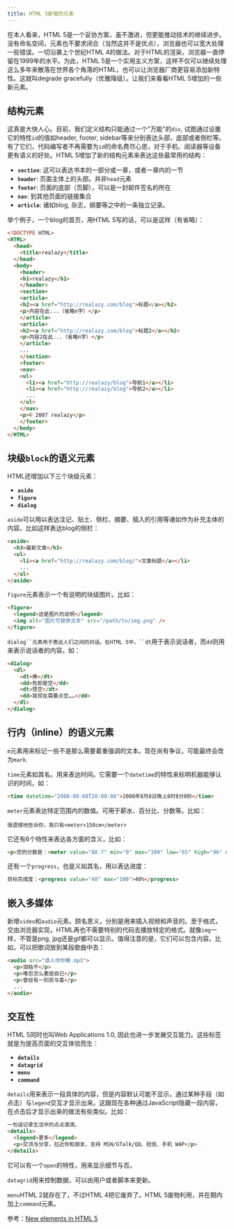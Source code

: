 ```yaml
---
title: HTML 5新增的元素
---
```

在本人看来，HTML 5是一个妥协方案，虽不激进，但更能推动技术的继续进步。没有命名空间，元素也不要求闭合（当然这并不是优点），浏览器也可以宽大处理一些错误。一切沿袭上个世纪HTML 4的做法。对于HTML的渲染，浏览器一直停留在1999年的水平。为此，HTML 5是一个实用主义方案，这样不仅可以继续处理这么多年来散落在世界各个角落的HTML，也可以让浏览器厂商更容易添加新特性。这就叫degrade gracefully（优雅降级）。让我们来看看HTML 5增加的一些新元素。

## 结构元素

这真是大快人心。目前，我们定义结构只能通过一个"万能"的`div`, 试图通过设置它的特性`id`的值如header, footer, sidebar等来分别表达头部，底部或者侧栏等。有了它们，代码编写者不再需要为`id`的命名费尽心思，对于手机、阅读器等设备更有语义的好处。HTML 5增加了新的结构元素来表达这些最常用的结构：

* **`section`**: 这可以表达书本的一部分或一章，或者一章内的一节
* **`header`**: 页面主体上的头部。并非`head`元素
* **`footer`**: 页面的底部（页脚），可以是一封邮件签名的所在
* **`nav`**: 到其他页面的链接集合
* **`article`**: 诸如blog, 杂志，纲要等之中的一条独立记录。

举个例子，一个blog的首页，用HTML 5写的话，可以是这样（有省略）：

```html
<!DOCTYPE HTML>
<HTML>
  <head>
    <title>realazy</title>
  </head>
  <body>
    <header>
    <h1>realazy</h1>
    </header>
    <section>
    <article>
    <h2><a href="http://realazy.com/blog">标题</a></h2>
    <p>内容在此...（省略n字）</p>
    </article>
    <article>
    <h2><a href="http://realazy.com/blog">标题2</a></h2>
    <p>内容2在此...（省略n字）</p>
    </article>
    ...
    </section>
    <footer>
    <nav>
    <ul>
      <li><a href="http://realazy/blog">导航1</a></li>
      <li><a href="http://realazy/blog">导航2</a></li>
      ...
    </ul>
    </nav>
    <p>© 2007 realazy</p>
    </footer>
  </body>
</HTML>
```

## 块级`block`的语义元素

HTML还增加以下三个块级元素：

* **`aside`**
* **`figure`**
* **`dialog`**

`aside`可以用以表达注记、贴士、侧栏、摘要、插入的引用等诸如作为补充主体的内容。比如这样表达blog的侧栏：

```html
<aside>
  <h3>最新文章</h3>
  <ul>
    <li><a href="http://realazy.com/blog/">文章标题</a></li>
    ...
  </ul>
</aside>
```

`figure`元素表示一个有说明的块级图片。比如：

```html
<figure>
  <legend>这是图片的说明</legend>
  <img alt="图片可替换文本" src="/path/to/img.png" />
</figure>
```

`dialog``元素用于表达人们之间的对话。在HTML 5中，``dt`用于表示说话者，而`dd`则用来表示说话者的内容。如：

```html
<dialog>
  <dl>
    <dt>佛</dt>
    <dd>色即是空</dd>
    <dt>悟空</dt>
    <dd>我现在需要点空……</dd>
  </dl>
</dialog>
```

## 行内（inline）的语义元素

`m`元素用来标记一些不是那么需要着重强调的文本。现在尚有争议，可能最终会改为`mark`.

`time`元素如其名，用来表达时间。它需要一个`datetime`的特性来标明机器能够认识的时间，如：

```html
<time datetime="2008-08-08T20:08:08">2008年8月8日晚上8时8分8秒</tiem>
```

`meter`元素表达特定范围内的数值。可用于薪水、百分比、分数等。比如：

    很遗憾地告诉你，我只有<meter>150cm</meter>

它还有6个特性来表达各方面的含义，比如：

```html
<p>您的分数是：<meter value="88.7" min="0" max="100" low="65" high="96" optimum="100">B+</meter>.</p>
```

还有一个`progress`，也是义如其名，用以表达进度：

```html
目标完成度：<progress value="40" max="100">40%</progress>
```

## 嵌入多媒体

新增`video`和`audio`元素。顾名思义，分别是用来插入视频和声音的。至于格式，交由浏览器实现，HTML再也不需要特别的代码去播放特定的格式。就像`img`一样，不管是png, jpg还是gif都可以显示。值得注意的是，它们可以包含内容。比如，可以把歌词放到某段歌曲中去：

```html
<audio src="谁人伴你睡.mp3">
  <p>泪枯干</p>
  <p>难忍怎么委屈自已</p>
  <p>曾经有一刻悲与喜</p>
  ...
</audio>
```

## 交互性

HTML 5同时也叫Web Applications 1.0, 因此也进一步发展交互能力。这些标签就是为提高页面的交互体验而生：

* **`details`**
* **`datagrid`**
* **`menu`**
* **`command`**

`details`用来表示一段具体的内容，但是内容默认可能不显示，通过某种手段（如点击）与`legend`交互才显示出来。这跟现在各种通过JavaScript隐藏一段内容，在点击后才显示出来的做法有些类似。比如：

```html
一句话记录生活中的点点滴滴，
<details>
  <legend>更多</legend>
  <p>交流与分享，拉近你和朋友，支持 MSN/GTalk/QQ、短信、手机 WAP</p>
</details>
```

它可以有一个`open`的特性，用来显示细节与否。

`datagrid`用来控制数据，可以由用户或者脚本来更新。

`menu`HTML 2就存在了，不过HTML 4把它废弃了。HTML 5废物利用，并在期内加上`command`元素。

参考：[New elements in HTML 5][0]

[0]: http://www.ibm.com/developerworks/web/library/x-html5/index.html
